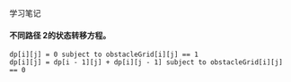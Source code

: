 学习笔记

#### 不同路径 2的状态转移方程。
```
dp[i][j] = 0 subject to obstacleGrid[i][j] == 1
dp[i][j] = dp[i - 1][j] + dp[i][j - 1] subject to obstacleGrid[i][j] == 0
```
